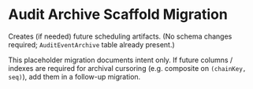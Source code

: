 # Audit Archive Scaffold Migration

Creates (if needed) future scheduling artifacts. (No schema changes required; `AuditEventArchive` table already present.)

This placeholder migration documents intent only. If future columns / indexes are required for archival cursoring (e.g. composite on `(chainKey, seq)`), add them in a follow-up migration.
